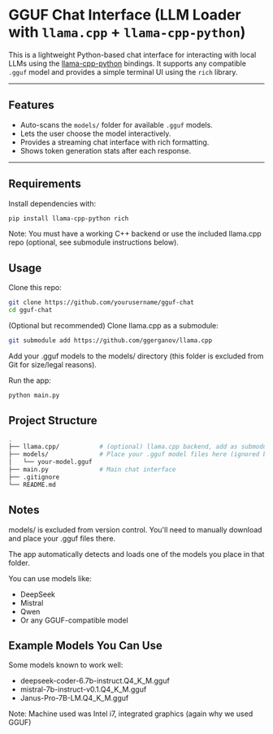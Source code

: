 # GGUF Chat Interface (LLM Loader with `llama.cpp` + `llama-cpp-python`)

This is a lightweight Python-based chat interface for interacting with local LLMs using the [llama-cpp-python](https://github.com/abetlen/llama-cpp-python) bindings. It supports any compatible `.gguf` model and provides a simple terminal UI using the `rich` library.

---

## Features

- Auto-scans the `models/` folder for available `.gguf` models.
- Lets the user choose the model interactively.
- Provides a streaming chat interface with rich formatting.
- Shows token generation stats after each response.

---

## Requirements

Install dependencies with:

```bash
pip install llama-cpp-python rich
```

Note: You must have a working C++ backend or use the included llama.cpp repo (optional, see submodule instructions below).

## Usage

Clone this repo:

```bash
git clone https://github.com/yourusername/gguf-chat
cd gguf-chat
```
(Optional but recommended) Clone llama.cpp as a submodule:

```bash
git submodule add https://github.com/ggerganov/llama.cpp
```
Add your .gguf models to the models/ directory (this folder is excluded from Git for size/legal reasons).

Run the app:

```bash
python main.py
```

## Project Structure
```bash
.
├── llama.cpp/           # (optional) llama.cpp backend, add as submodule
├── models/              # Place your .gguf model files here (ignored by Git)
│   └── your-model.gguf
├── main.py              # Main chat interface
├── .gitignore
└── README.md
```

## Notes
models/ is excluded from version control. You'll need to manually download and place your .gguf files there.

The app automatically detects and loads one of the models you place in that folder.

You can use models like:

- DeepSeek
- Mistral
- Qwen
- Or any GGUF-compatible model

## Example Models You Can Use
Some models known to work well:

- deepseek-coder-6.7b-instruct.Q4_K_M.gguf
- mistral-7b-instruct-v0.1.Q4_K_M.gguf
- Janus-Pro-7B-LM.Q4_K_M.gguf

Note: Machine used was Intel i7, integrated graphics (again why we used GGUF)

